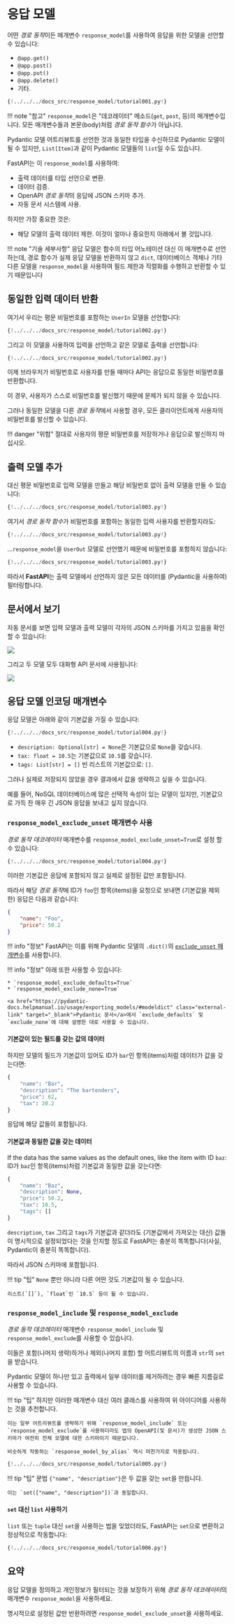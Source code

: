 # 응답 모델

어떤 *경로 동작*이든 매개변수 `response_model`를 사용하여 응답을 위한 모델을 선언할 수 있습니다:

* `@app.get()`
* `@app.post()`
* `@app.put()`
* `@app.delete()`
* 기타.

```Python hl_lines="17"
{!../../../docs_src/response_model/tutorial001.py!}
```

!!! note "참고"
    `response_model`은 "데코레이터" 메소드(`get`, `post`, 등)의 매개변수입니다. 모든 매개변수들과 본문(body)처럼 *경로 동작 함수*가 아닙니다.

Pydantic 모델 어트리뷰트를 선언한 것과 동일한 타입을 수신하므로 Pydantic 모델이 될 수 있지만, `List[Item]`과 같이 Pydantic 모델들의 `list`일 수도 있습니다.

FastAPI는 이 `response_model`를 사용하여:

* 출력 데이터를 타입 선언으로 변환.
* 데이터 검증.
* OpenAPI *경로 동작*의 응답에 JSON 스키마 추가.
* 자동 문서 시스템에 사용.

하지만 가장 중요한 것은:

* 해당 모델의 출력 데이터 제한. 이것이 얼마나 중요한지 아래에서 볼 것입니다.

!!! note "기술 세부사항"
    응답 모델은 함수의 타입 어노테이션 대신 이 매개변수로 선언하는데, 경로 함수가 실제 응답 모델을 반환하지 않고 `dict`, 데이터베이스 객체나 기타 다른 모델을 `response_model`을 사용하여 필드 제한과 직렬화를 수행하고 반환할 수 있기 때문입니다

## 동일한 입력 데이터 반환

여기서 우리는 평문 비밀번호를 포함하는 `UserIn` 모델을 선언합니다:

```Python hl_lines="9  11"
{!../../../docs_src/response_model/tutorial002.py!}
```

그리고 이 모델을 사용하여 입력을 선언하고 같은 모델로 출력을 선언합니다:

```Python hl_lines="17-18"
{!../../../docs_src/response_model/tutorial002.py!}
```

이제 브라우저가 비밀번호로 사용자를 만들 때마다 API는 응답으로 동일한 비밀번호를 반환합니다.

이 경우, 사용자가 스스로 비밀번호를 발신했기 때문에 문제가 되지 않을 수 있습니다.

그러나 동일한 모델을 다른 *경로 동작*에서 사용할 경우, 모든 클라이언트에게 사용자의 비밀번호를 발신할 수 있습니다.

!!! danger "위험"
    절대로 사용자의 평문 비밀번호를 저장하거나 응답으로 발신하지 마십시오.

## 출력 모델 추가

대신 평문 비밀번호로 입력 모델을 만들고 해당 비밀번호 없이 출력 모델을 만들 수 있습니다:

```Python hl_lines="9  11  16"
{!../../../docs_src/response_model/tutorial003.py!}
```

여기서 *경로 동작 함수*가 비밀번호를 포함하는 동일한 입력 사용자를 반환할지라도:

```Python hl_lines="24"
{!../../../docs_src/response_model/tutorial003.py!}
```

...`response_model`을 `UserOut` 모델로 선언했기 때문에 비밀번호를 포함하지 않습니다:

```Python hl_lines="22"
{!../../../docs_src/response_model/tutorial003.py!}
```

따라서 **FastAPI**는 출력 모델에서 선언하지 않은 모든 데이터를 (Pydantic을 사용하여) 필터링합니다.

## 문서에서 보기

자동 문서를 보면 입력 모델과 출력 모델이 각자의 JSON 스키마를 가지고 있음을 확인할 수 있습니다:

<img src="/img/tutorial/response-model/image01.png">

그리고 두 모델 모두 대화형 API 문서에 사용됩니다:

<img src="/img/tutorial/response-model/image02.png">

## 응답 모델 인코딩 매개변수

응답 모델은 아래와 같이 기본값을 가질 수 있습니다:

```Python hl_lines="11  13-14"
{!../../../docs_src/response_model/tutorial004.py!}
```

* `description: Optional[str] = None`은 기본값으로 `None`을 갖습니다.
* `tax: float = 10.5`는 기본값으로 `10.5`를 갖습니다.
* `tags: List[str] = []` 빈 리스트의 기본값으로: `[]`.

그러나 실제로 저장되지 않았을 경우 결과에서 값을 생략하고 싶을 수 있습니다.

예를 들어, NoSQL 데이터베이스에 많은 선택적 속성이 있는 모델이 있지만, 기본값으로 가득 찬 매우 긴 JSON 응답을 보내고 싶지 않습니다.

### `response_model_exclude_unset` 매개변수 사용

*경로 동작 데코레이터* 매개변수를 `response_model_exclude_unset=True`로 설정 할 수 있습니다:

```Python hl_lines="24"
{!../../../docs_src/response_model/tutorial004.py!}
```

이러한 기본값은 응답에 포함되지 않고 실제로 설정된 값만 포함됩니다.

따라서 해당 *경로 동작*에 ID가 `foo`인 항목(items)을 요청으로 보내면 (기본값을 제외한) 응답은 다음과 같습니다:

```JSON
{
    "name": "Foo",
    "price": 50.2
}
```

!!! info "정보"
    FastAPI는 이를 위해 Pydantic 모델의 `.dict()`의 <a href="https://pydantic-docs.helpmanual.io/usage/exporting_models/#modeldict" class="external-link" target="_blank"> `exclude_unset` 매개변수</a>를 사용합니다.

!!! info "정보"
    아래 또한 사용할 수 있습니다:

    * `response_model_exclude_defaults=True`
    * `response_model_exclude_none=True`

    <a href="https://pydantic-docs.helpmanual.io/usage/exporting_models/#modeldict" class="external-link" target="_blank">Pydantic 문서</a>에서 `exclude_defaults` 및 `exclude_none`에 대해 설명한 대로 사용할 수 있습니다.

#### 기본값이 있는 필드를 갖는 값의 데이터

하지만 모델의 필드가 기본값이 있어도 ID가 `bar`인 항목(items)처럼 데이터가 값을 갖는다면:

```Python hl_lines="3  5"
{
    "name": "Bar",
    "description": "The bartenders",
    "price": 62,
    "tax": 20.2
}
```

응답에 해당 값들이 포함됩니다.

#### 기본값과 동일한 값을 갖는 데이터

If the data has the same values as the default ones, like the item with ID `baz`:
ID가 `baz`인 항목(items)처럼 기본값과 동일한 값을 갖는다면:

```Python hl_lines="3  5-6"
{
    "name": "Baz",
    "description": None,
    "price": 50.2,
    "tax": 10.5,
    "tags": []
}
```

`description`, `tax` 그리고 `tags`가 기본값과 같더라도 (기본값에서 가져오는 대신) 값들이 명시적으로 설정되었다는 것을 인지할 정도로 FastAPI는 충분히 똑똑합니다(사실, Pydantic이 충분히 똑똑합니다).

따라서 JSON 스키마에 포함됩니다.

!!! tip "팁"
    `None` 뿐만 아니라 다른 어떤 것도 기본값이 될 수 있습니다.

    리스트(`[]`), `float`인 `10.5` 등이 될 수 있습니다.

### `response_model_include` 및 `response_model_exclude`

*경로 동작 데코레이터* 매개변수 `response_model_include` 및 `response_model_exclude`를 사용할 수 있습니다.

이들은 포함(나머지 생략)하거나 제외(나머지 포함) 할 어트리뷰트의 이름과 `str`의 `set`을 받습니다.

Pydantic 모델이 하나만 있고 출력에서 ​​일부 데이터를 제거하려는 경우 빠른 지름길로 사용할 수 있습니다.

!!! tip "팁"
    하지만 이러한 매개변수 대신 여러 클래스를 사용하여 위 아이디어를 사용하는 것을 추천합니다.

    이는 일부 어트리뷰트를 생략하기 위해 `response_model_include` 또는 `response_model_exclude`를 사용하더라도 앱의 OpenAPI(및 문서)가 생성한 JSON 스키마가 여전히 전체 모델에 대한 스키마이기 때문입니다.

    비슷하게 작동하는 `response_model_by_alias` 역시 마찬가지로 적용됩니다.

```Python hl_lines="31  37"
{!../../../docs_src/response_model/tutorial005.py!}
```

!!! tip "팁"
    문법 `{"name", "description"}`은 두 값을 갖는 `set`을 만듭니다.

    이는 `set(["name", "description"])`과 동일합니다.

#### `set` 대신 `list` 사용하기

`list` 또는 `tuple` 대신 `set`을 사용하는 법을 잊었더라도, FastAPI는 `set`으로 변환하고 정상적으로 작동합니다:

```Python hl_lines="31  37"
{!../../../docs_src/response_model/tutorial006.py!}
```

## 요약

응답 모델을 정의하고 개인정보가 필터되는 것을 보장하기 위해 *경로 동작 데코레이터*의 매개변수 `response_model`을 사용하세요.

명시적으로 설정된 값만 반환하려면 `response_model_exclude_unset`을 사용하세요.
